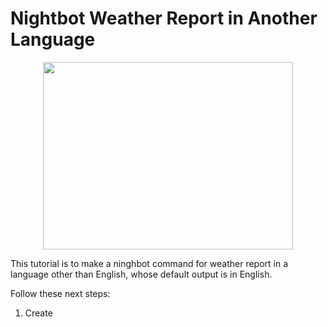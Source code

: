# Nightbot Weather Report in Another Language

<p align="center">
  <img src=https://cdn.dribbble.com/users/4323909/screenshots/14123163/media/06d26522e0dc02864bb5a6175f778194.png?compress=1&resize=400x300 width="400" height="300">
</p>

This tutorial is to make a ninghbot command for weather report in a language other than English, whose default output is in English. 




Follow these next steps:

1. Create 
